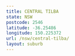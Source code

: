 ```yaml
---
title: CENTRAL TILBA
state: NSW
postcode: 2546
latitude: -36.25486
longitude: 150.225372
url: /nsw/central-tilba/
layout: suburb
---
```

